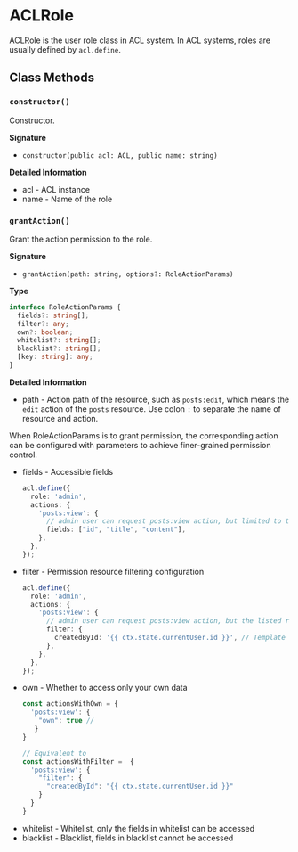 # ACLRole

ACLRole is the user role class in ACL system. In ACL systems, roles are usually defined by `acl.define`.

## Class Methods

### `constructor()`

Constructor.

**Signature**
* `constructor(public acl: ACL, public name: string)`

**Detailed Information**
* acl - ACL instance
* name - Name of the role

### `grantAction()`

Grant the action permission to the role. 

**Signature**
* `grantAction(path: string, options?: RoleActionParams)`

**Type**
```typescript
interface RoleActionParams {
  fields?: string[];
  filter?: any;
  own?: boolean;
  whitelist?: string[];
  blacklist?: string[];
  [key: string]: any;
}
```

**Detailed Information**

* path - Action path of the resource, such as `posts:edit`, which means the `edit` action of the `posts` resource. Use colon `:` to separate the name of resource and action.

When RoleActionParams is to grant permission, the corresponding action can be configured with parameters to achieve finer-grained permission control.

* fields - Accessible fields
  ```typescript
  acl.define({
    role: 'admin',
    actions: {
      'posts:view': {
        // admin user can request posts:view action, but limited to the configured fields
        fields: ["id", "title", "content"], 
      },
    },
  });
  ```
* filter - Permission resource filtering configuration
  ```typescript
  acl.define({
    role: 'admin',
    actions: {
      'posts:view': {
        // admin user can request posts:view action, but the listed results is filtered by conditions in the filter
        filter: {
          createdById: '{{ ctx.state.currentUser.id }}', // Template syntax is supported to take the value in ctx, and will be replaced when checking permissions
        },
      },
    },
  });
  ```
* own - Whether to access only your own data
  ```typescript
  const actionsWithOwn = {
    'posts:view': {
      "own": true // 
     }
  }
  
  // Equivalent to
  const actionsWithFilter =  {
    'posts:view': {
      "filter": {
        "createdById": "{{ ctx.state.currentUser.id }}"
      }
    }
  }
  ```
* whitelist - Whitelist, only the fields in whitelist can be accessed
* blacklist - Blacklist, fields in blacklist cannot be accessed
